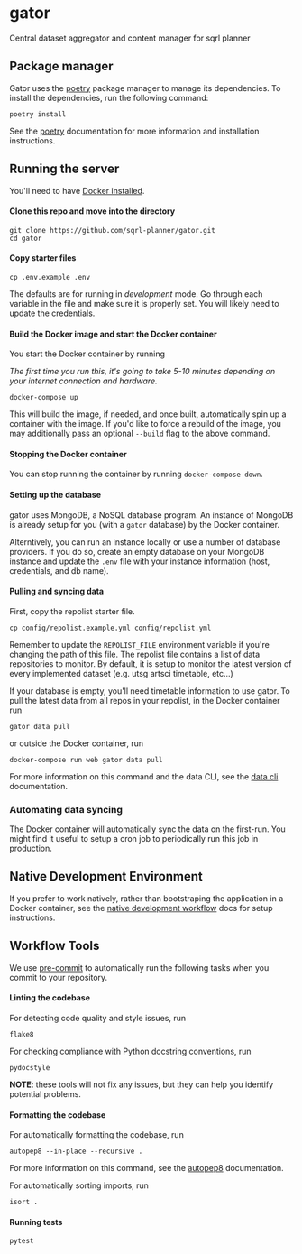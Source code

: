 # gator
Central dataset aggregator and content manager for sqrl planner

## Package manager
Gator uses the [poetry](https://python-poetry.org/) package manager to manage its dependencies. To install the dependencies, run the following command:
```
poetry install
```
See the [poetry](https://python-poetry.org/) documentation for more information and
installation instructions.

## Running the server
You'll need to have [Docker installed](https://docs.docker.com/get-docker/).

#### Clone this repo and move into the directory
```shell
git clone https://github.com/sqrl-planner/gator.git
cd gator
```

#### Copy starter files
```shell
cp .env.example .env
```
The defaults are for running in *development* mode. Go through each variable in the file and make sure it is properly set. You will likely need to update the credentials.

#### Build the Docker image and start the Docker container

You start the Docker container by running

*The first time you run this, it's going to take 5-10 minutes depending on your internet connection and hardware.*
```shell
docker-compose up
```
This will build the image, if needed, and once built, automatically spin up a container with the image. If you'd like to force a rebuild of the image, you may additionally pass an optional ``--build`` flag to the above command.

#### Stopping the Docker container

You can stop running the container by running ``docker-compose down``.

#### Setting up the database

gator uses MongoDB, a NoSQL database program. An instance of MongoDB is already setup for you (with a ``gator`` database) by the Docker container.

Alterntively, you can run an instance locally or use a number of database providers. If you do so, create an empty database on your MongoDB instance and update the ``.env`` file with your instance information (host, credentials, and db name).

#### Pulling and syncing data

First, copy the repolist starter file.
```shell
cp config/repolist.example.yml config/repolist.yml
```
Remember to update the ``REPOLIST_FILE`` environment variable if you're changing the path of this file. The repolist file contains a list of data repositories to monitor. By default, it is setup to monitor the latest version of every implemented dataset (e.g. utsg artsci timetable, etc...)

If your database is empty, you'll need timetable information to use gator. To pull the latest data from all repos in your repolist, in the Docker container run
```shell
gator data pull
```
or outside the Docker container, run
```shell
docker-compose run web gator data pull
```

For more information on this command and the data CLI, see the [data cli](/docs/data_cli.md) documentation.

### Automating data syncing

The Docker container will automatically sync the data on the first-run. You might find it useful to setup a cron job to periodically run this job in production.

## Native Development Environment
If you prefer to work natively, rather than bootstraping the application in a Docker container, see the [native development workflow](docs/develop-native.md) docs for setup instructions.

## Workflow Tools
We use [pre-commit](https://pre-commit.com/) to automatically run the following tasks when you commit to your repository.

#### Linting the codebase
For detecting code quality and style issues, run
```
flake8
```
For checking compliance with Python docstring conventions, run
```
pydocstyle
```

**NOTE**: these tools will not fix any issues, but they can help you identify potential problems.


#### Formatting the codebase
For automatically formatting the codebase, run
```
autopep8 --in-place --recursive .
```
For more information on this command, see the [autopep8](https://pypi.python.org/pypi/autopep8) documentation.

For automatically sorting imports, run
```
isort .
```

#### Running tests
````
pytest
````